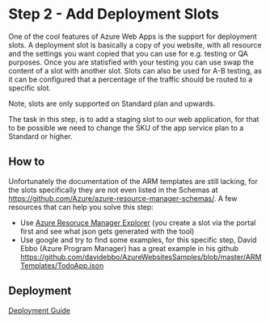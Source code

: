 # Step 2 - Add Deployment Slots
One of the cool features of Azure Web Apps is the support for deployment slots. A deployment slot is basically a copy of you website, with all resource and the settings you want copied that you can use for e.g. testing or QA purposes. Once you are statisfied with your testing you can use swap the content of a slot with another slot. Slots can also be used for A-B testing, as it can be configured that a percentage of the traffic should be routed to a specific slot. 

Note, slots are only supported on Standard plan and upwards.

The task in this step, is to add a staging slot to our web application, for that to be possible we need to change the SKU of the app service plan to a Standard or higher.   

## How to 
Unfortunately the documentation of the ARM templates are still lacking, for the slots specifically they are not even listed in the Schemas at https://github.com/Azure/azure-resource-manager-schemas/.
A few resources that can help you solve this step: 

- Use [Azure Resoruce Manager Explorer](../../concepts/azure-resource-explorer.md) (you create a slot via the portal first and see what json gets generated with the tool)
- Use google and try to find some examples, for this specific step, David Ebbo (Azure Program Manager) has a great example in his github https://github.com/davidebbo/AzureWebsitesSamples/blob/master/ARMTemplates/TodoApp.json

## Deployment
[Deployment Guide](../../docs/deployment.md)   
